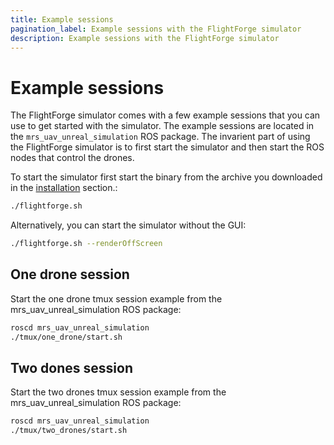 ```yaml
---
title: Example sessions
pagination_label: Example sessions with the FlightForge simulator
description: Example sessions with the FlightForge simulator
---
```


# Example sessions

The FlightForge simulator comes with a few example sessions that you can use to get started with the simulator. 
The example sessions are located in the `mrs_uav_unreal_simulation` ROS package.
The invarient part of using the FlightForge simulator is to first start the simulator and then start the ROS nodes that control the drones.

To start the simulator first start the binary from the archive you downloaded in the [installation](https://ctu-mrs.github.io/docs/simulations/FlightForge/installation) section.:

```bash
./flightforge.sh 
```

Alternatively, you can start the simulator without the GUI:

```bash
./flightforge.sh --renderOffScreen
```



## One drone session

Start the one drone tmux session example from the mrs_uav_unreal_simulation ROS package:
 
```bash
roscd mrs_uav_unreal_simulation
./tmux/one_drone/start.sh
```


## Two dones session

Start the two drones tmux session example from the mrs_uav_unreal_simulation ROS package:

```bash
roscd mrs_uav_unreal_simulation
./tmux/two_drones/start.sh
```
